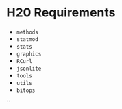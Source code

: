 # H20 Requirements



* `methods`
* `statmod`
* `stats`
* `graphics`
* `RCurl`
* `jsonlite`
* `tools`
* `utils`
* `bitops`

``
